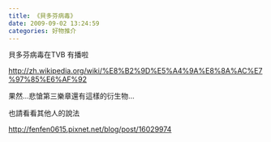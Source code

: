 ```yaml
---
title: 《貝多芬病毒》
date: 2009-09-02 13:24:59
categories: 好物推介
---
```


  
貝多芬病毒在TVB 有播啦  
  
http://zh.wikipedia.org/wiki/%E8%B2%9D%E5%A4%9A%E8%8A%AC%E7%97%85%E6%AF%92  
  
果然...悲愴第三樂章還有這樣的衍生物...  
  
也請看看其他人的說法  
  
http://fenfen0615.pixnet.net/blog/post/16029974  